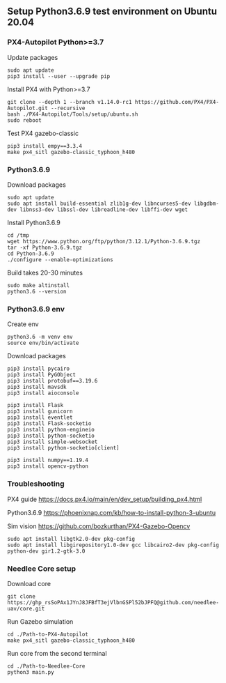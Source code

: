 ## Setup Python3.6.9 test environment on Ubuntu 20.04

### PX4-Autopilot Python>=3.7
Update packages
```
sudo apt update
pip3 install --user --upgrade pip
```
Install PX4 with Python>=3.7
```
git clone --depth 1 --branch v1.14.0-rc1 https://github.com/PX4/PX4-Autopilot.git --recursive
bash ./PX4-Autopilot/Tools/setup/ubuntu.sh
sudo reboot
```
Test PX4 gazebo-classic
```
pip3 install empy==3.3.4
make px4_sitl gazebo-classic_typhoon_h480
```

### Python3.6.9
Download packages
```
sudo apt update
sudo apt install build-essential zlib1g-dev libncurses5-dev libgdbm-dev libnss3-dev libssl-dev libreadline-dev libffi-dev wget
```
Install Python3.6.9
```
cd /tmp
wget https://www.python.org/ftp/python/3.12.1/Python-3.6.9.tgz
tar -xf Python-3.6.9.tgz
cd Python-3.6.9
./configure --enable-optimizations
```
Build takes 20-30 minutes
```
sudo make altinstall
python3.6 --version
```

### Python3.6.9 env
Create env
```
python3.6 -m venv env
source env/bin/activate
```
Download packages

```
pip3 install pycairo
pip3 install PyGObject
pip3 install protobuf==3.19.6
pip3 install mavsdk
pip3 install aioconsole

pip3 install Flask
pip3 install gunicorn
pip3 install eventlet
pip3 install Flask-socketio
pip3 install python-engineio
pip3 install python-socketio
pip3 install simple-websocket
pip3 install python-socketio[client]

pip3 install numpy==1.19.4
pip3 install opencv-python
```

### Troubleshooting
PX4 guide
https://docs.px4.io/main/en/dev_setup/building_px4.html

Python3.6.9
https://phoenixnap.com/kb/how-to-install-python-3-ubuntu

Sim vision
https://github.com/bozkurthan/PX4-Gazebo-Opencv
```
sudo apt install libgtk2.0-dev pkg-config
sudo apt install libgirepository1.0-dev gcc libcairo2-dev pkg-config python-dev gir1.2-gtk-3.0
```

### Needlee Core setup
Download core
```
git clone https://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@github.com/needlee-uav/core.git
```
Run Gazebo simulation
```
cd ./Path-to-PX4-Autopilot
make px4_sitl gazebo-classic_typhoon_h480
```
Run core from the second terminal
```
cd ./Path-to-Needlee-Core
python3 main.py
```